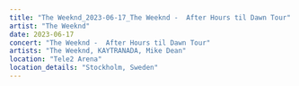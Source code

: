 ```yaml
---
title: "The Weeknd_2023-06-17_The Weeknd -  After Hours til Dawn Tour"
artist: "The Weeknd"
date: 2023-06-17
concert: "The Weeknd -  After Hours til Dawn Tour"
artists: "The Weeknd, KAYTRANADA, Mike Dean"
location: "Tele2 Arena"
location_details: "Stockholm, Sweden"
---
```

